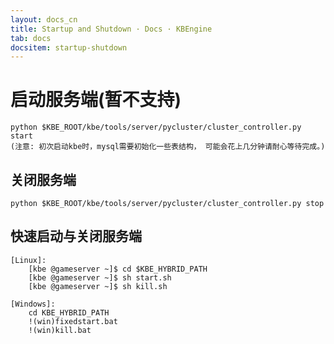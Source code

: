 ```yaml
---
layout: docs_cn
title: Startup and Shutdown · Docs · KBEngine
tab: docs
docsitem: startup-shutdown
---
```


启动服务端(暂不支持)
==============

	python $KBE_ROOT/kbe/tools/server/pycluster/cluster_controller.py start
	(注意: 初次启动kbe时，mysql需要初始化一些表结构， 可能会花上几分钟请耐心等待完成。)

关闭服务端
-------------------

	python $KBE_ROOT/kbe/tools/server/pycluster/cluster_controller.py stop


快速启动与关闭服务端
-------------------

	[Linux]:
		[kbe @gameserver ~]$ cd $KBE_HYBRID_PATH
		[kbe @gameserver ~]$ sh start.sh
		[kbe @gameserver ~]$ sh kill.sh

	[Windows]:
		cd KBE_HYBRID_PATH
		!(win)fixedstart.bat
		!(win)kill.bat